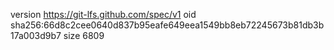 version https://git-lfs.github.com/spec/v1
oid sha256:66d8c2cee0640d837b95eafe649eea1549bb8eb72245673b81db3b17a003d9b7
size 6809
